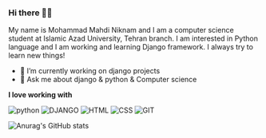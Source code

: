 ### Hi there 👋😉

My name is Mohammad Mahdi Niknam and I am a computer science student at Islamic Azad University, Tehran branch. I am interested in Python language and I am working and learning Django framework. I always try to learn new things!

- 🔭 I’m currently working on django projects
- 💬 Ask me about django & python & Computer science

**I love working with**

<div display="flex">
  <img src="https://img.shields.io/badge/python-%2320232a.svg?style=for-the-badge&logo=react&logoColor=%2361DAFB" alt="python"/>
  <img src="https://img.shields.io/badge/django-%231572B6.svg?style=for-the-badge&logo=django&logoColor=white" alt="DJANGO"/>
  <img src="https://img.shields.io/badge/html-%231572B6.svg?style=for-the-badge&logo=css3&logoColor=white" alt="HTML"/>
  <img src="https://img.shields.io/badge/css3-%231572B6.svg?style=for-the-badge&logo=css3&logoColor=white" alt="CSS"/>
  <img src="https://img.shields.io/badge/github-%231572B6.svg?style=for-the-badge&logo=github&logoColor=white" alt="GIT"/>
</div>


![Anurag's GitHub stats](https://github-readme-stats.vercel.app/api?username=niknam1382&show_icons=true&theme=onedark)

